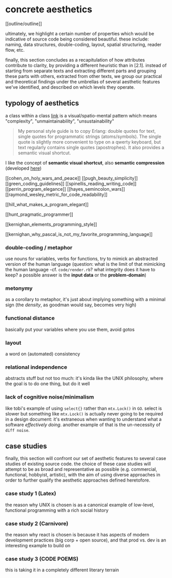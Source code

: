 # concrete aesthetics

[[outline/outline]]

ultimately, we highlight a certain number of properties which would be indicative of source code being considered beautiful. these include:  naming, data structures, double-coding, layout, spatial structuring, reader flow, etc.

finally, this section concludes as a recapitulation of how attributes contribute to clarity, by providing a different heuristic than in [2.1]. instead of starting from separate texts and extracting different parts and grouping these parts with others, extracted from other texts, we group our practical and theoretical findings under the umbrellas of several aesthetic features we've identified, and described on which levels they operate.

## typology of aesthetics

a class within a class [link](https://blog.royalsloth.eu/posts/the-complexity-that-lives-in-the-gui/) is a visual/spatio-mental pattern which means "complexity", "unmaintainability", "unsustainability"

> My personal style guide is to copy Erlang: double quotes for text, single quotes for programmatic strings (atoms/symbols). The single quote is slightly more convenient to type on a qwerty keyboard, but text regularly contains single quotes (apostrophes). It also provides a semantic visual shortcut.

I like the concept of **semantic visual shortcut**, also **semantic compression** (developed [here](https://caseymuratori.com/blog_0015))

[[cohen_on_holy_wars_and_peace]]
[[pugh_beauty_simplicity]]
[[green_coding_guidelines]]
[[spinellis_reading_writing_code]]
[[perrin_program_elegance]]
[[hayes_semincolon_wars]]
[[raymond_wesley_metric_for_code_readability]]

[[hill_what_makes_a_program_elegant]]

[[hunt_pragmatic_programmer]]

[[kernighan_elements_programming_style]]

[[kernighan_why_pascal_is_not_my_favorite_programming_language]]

### double-coding / metaphor

use nouns for variables, verbs for functions, try to mimick an abstracted version of the human language (question: what is the limit of that mimicking the human language -cf. `code/render.rb`? what integrity does it have to keep? a possible answer is the **input data** or the **problem-domain**)

### metonymy

as a corollary to metaphor, it's just about implying something with a minimal sign (the *density*, as goodman would say, becomes very high)

### functional distance

basically put your variables where you use them, avoid gotos

### layout

a word on (automated) consistency

### relational independence

abstracts stuff but not too much: it's kinda like the UNIX philosophy, where the goal is to do one thing, but do it well

### lack of cognitive noise/minimalism

like tobi's example of using `select{}` rather than `mtx.Lock()` in `GO`. select is slower but something like `mtx.Lock()` is actually never going to be required in a design document: it's extraneous when wanting to understand what a software *effectively doing*. another example of that is the un-necessity of `diff noise`.

## case studies

finally, this section will confront our set of aesthetic features to several case studies of existing source code. the choice of these case studies will attempt to be as broad and representative as possible (e.g. commercial, functional, hobbyist, artistic), with the aim of using diverse approaches in order to further qualify the aesthetic approaches defined heretofore.

### case study 1 (Latex)

the reason why UNIX is chosen is as a canonical example of low-level, functional programming with a rich social history

### case study 2 (Carnivore)

the reason why react is chosen is because it has aspects of modern development practices (big corp + open source), and that prod vs. dev is an interesting example to build on

### case study 3 (CODE POEMS)

this is taking it in a completely different literary terrain